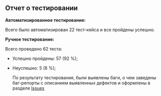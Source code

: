 ## **Отчет о тестировании**

**Автоматизированное тестирование:**

Всего было автоматизирован 22 тест-кейса и все пройдены успешно.

**Ручное тестирование:**

Всего проведено 62 теста:

- Успешно пройдены: 57 (92 %);
- Неуспешно: 5 (8 %);
  
  По результату тестирования, были выявлены баги, о чем заведены баг-репорты с описанием выявленных дефектов и оформлены в разделе [Issues](https://github.com/alas777-pc/Diplom/issues)





